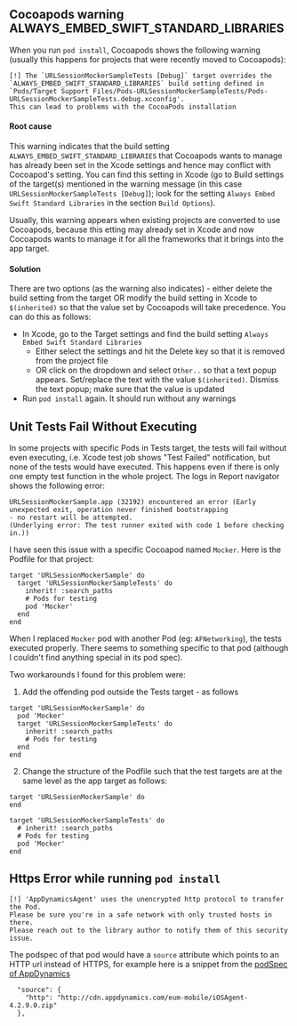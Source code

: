 ## Cocoapods warning ALWAYS_EMBED_SWIFT_STANDARD_LIBRARIES
When you run `pod install`, Cocoapods shows the following warning (usually this happens for projects that were recently moved to Cocoapods):
```
[!] The `URLSessionMockerSampleTests [Debug]` target overrides the 
`ALWAYS_EMBED_SWIFT_STANDARD_LIBRARIES` build setting defined in 
`Pods/Target Support Files/Pods-URLSessionMockerSampleTests/Pods-URLSessionMockerSampleTests.debug.xcconfig'. 
This can lead to problems with the CocoaPods installation
```
#### Root cause
This warning indicates that the build setting `ALWAYS_EMBED_SWIFT_STANDARD_LIBRARIES` that Cocoapods wants to manage has already been set in the Xcode settings and hence may conflict with Cocoapod's setting. You can find this setting in Xcode (go to Build settings of the target(s) mentioned in the warning message (in this case `URLSessionMockerSampleTests [Debug]`); look for the setting `Always Embed Swift Standard Libraries` in the section `Build Options`).

Usually, this warning appears when existing projects are converted to use Cocoapods, because this etting may already set in Xcode and now Cocoapods wants to manage it for all the frameworks that it brings into the app target. 

#### Solution
There are two options (as the warning also indicates) - either delete the build setting from the target OR modify the build setting in Xcode to `$(inherited)` so that the value set by Cocoapods will take precedence. You can do this as follows:
* In Xcode, go to the Target settings and find the build setting `Always Embed Swift Standard Libraries`
  * Either select the settings and hit the Delete key so that it is removed from the project file 
  * OR click on the dropdown and select `Other..` so that a text popup appears. Set/replace the text with the value `$(inherited)`. Dismiss the text popup; make sure that the value is updated
* Run `pod install` again. It should run without any warnings

## Unit Tests Fail Without Executing
In some projects with specific Pods in Tests target, the tests will fail without even executing, i.e. Xcode test job shows "Test Failed" notification, but none of the tests would have executed. This happens even if there is only one empty test function in the whole project. The logs in Report navigator shows the following error:

```
URLSessionMockerSample.app (32192) encountered an error (Early unexpected exit, operation never finished bootstrapping 
- no restart will be attempted. 
(Underlying error: The test runner exited with code 1 before checking in.))
```

I have seen this issue with a specific Cocoapod named `Mocker`. Here is the Podfile for that project:
```
target 'URLSessionMockerSample' do
  target 'URLSessionMockerSampleTests' do
    inherit! :search_paths
    # Pods for testing
    pod 'Mocker'
  end
end
```

When I replaced `Mocker` pod with another Pod (eg: `AFNetworking`), the tests executed properly. There seems to something specific to that pod (although I couldn't find anything special in its pod spec).

Two workarounds I found for this problem were:
1. Add the offending pod outside the Tests target - as follows
```
target 'URLSessionMockerSample' do
  pod 'Mocker'
  target 'URLSessionMockerSampleTests' do
    inherit! :search_paths
    # Pods for testing
  end
end
```
2. Change the structure of the Podfile such that the test targets are at the same level as the app target as follows:
```
target 'URLSessionMockerSample' do
end

target 'URLSessionMockerSampleTests' do
  # inherit! :search_paths
  # Pods for testing
  pod 'Mocker'
end
```

## Https Error while running `pod install`

```text
[!] 'AppDynamicsAgent' uses the unencrypted http protocol to transfer the Pod. 
Please be sure you're in a safe network with only trusted hosts in there. 
Please reach out to the library author to notify them of this security issue.
```

The podspec of that pod would have a `source` attribute which points to an HTTP url instead of HTTPS, for example here is a snippet from the [podSpec of AppDynamics](https://github.com/CocoaPods/Specs/blob/d0ec5a65e80656c8d78e12ff19f251df879e0bc2/Specs/0/b/f/AppDynamicsAgent/42.9.0/AppDynamicsAgent.podspec.json)

```text
  "source": {
    "http": "http://cdn.appdynamics.com/eum-mobile/iOSAgent-4.2.9.0.zip"
  },
```



